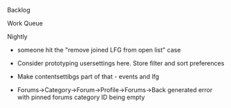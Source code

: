 Backlog

Work Queue

Nightly
* someone hit the "remove joined LFG from open list" case

* Consider prototyping usersettings here. Store filter and sort preferences
* Make contentsettibgs part of that - events and lfg

* Forums->Category->Forum->Profile->Forums->Back generated error with pinned forums category ID being empty
